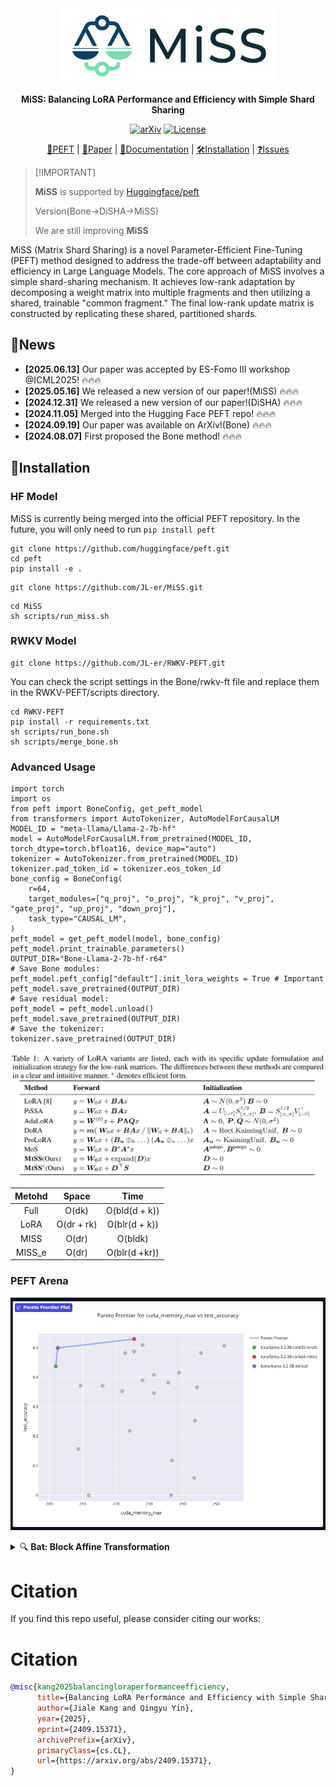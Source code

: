 <div align="center" >
    <img src="assets/logo.png" height=120 alt="" style="margin-bottom:px"/> 

**MiSS: Balancing LoRA Performance and Efficiency with Simple Shard Sharing**

[![arXiv](https://img.shields.io/badge/arXiv-2409.15371-b31b1b.svg)](https://arxiv.org/abs/2409.15371)
<a href="https://github.com/huggingface/trl/blob/main/LICENSE"><img alt="License" src="https://img.shields.io/github/license/huggingface/trl.svg?color=blue"></a>

[🤗PEFT](https://github.com/huggingface/peft/tree/main/src/peft/tuners/bone) |
[📑Paper](https://arxiv.org/abs/2409.15371) |
[📘Documentation](https://huggingface.co/docs/peft/main/package_reference/bone) |
[🛠️Installation](https://huggingface.co/docs/peft/install#source) |
[❓Issues](https://github.com/JL-er/MiSS/issues/new/choose)

</div>

> \[!IMPORTANT\]
>
> **MiSS** is supported by [Huggingface/peft](https://github.com/huggingface/peft.git)
> 
>Version(Bone->DiSHA->MiSS)
>
> We are still improving **MiSS**


MiSS (Matrix Shard Sharing) is a novel Parameter-Efficient Fine-Tuning (PEFT) method designed to address the trade-off between adaptability and efficiency in Large Language Models. The core approach of MiSS involves a simple shard-sharing mechanism. It achieves low-rank adaptation by decomposing a weight matrix into multiple fragments and then utilizing a shared, trainable "common fragment." The final low-rank update matrix is constructed by replicating these shared, partitioned shards.


## 🚀News
- **\[2025.06.13\]** Our paper was accepted by ES-Fomo III workshop @ICML2025! 🔥🔥🔥
- **\[2025.05.16\]** We released a new version of our paper!(MiSS) 🔥🔥🔥
- **\[2024.12.31\]** We released a new version of our paper!(DiSHA) 🔥🔥🔥
- **\[2024.11.05\]** Merged into the Hugging Face PEFT repo! 🔥🔥🔥
- **\[2024.09.19\]** Our paper was available on ArXiv!(Bone) 🔥🔥🔥
- **\[2024.08.07\]** First proposed the Bone method! 🔥🔥🔥

## 🔧Installation
### HF Model
MiSS is currently being merged into the official PEFT repository. In the future, you will only need to run `pip install peft`
```
git clone https://github.com/huggingface/peft.git
cd peft
pip install -e .
```
```
git clone https://github.com/JL-er/MiSS.git
```
```
cd MiSS
sh scripts/run_miss.sh
```
### RWKV Model
```
git clone https://github.com/JL-er/RWKV-PEFT.git
```
You can check the script settings in the Bone/rwkv-ft file and replace them in the RWKV-PEFT/scripts directory.
```
cd RWKV-PEFT
pip install -r requirements.txt
sh scripts/run_bone.sh
sh scripts/merge_bone.sh
```
### Advanced Usage
```
import torch
import os
from peft import BoneConfig, get_peft_model
from transformers import AutoTokenizer, AutoModelForCausalLM
MODEL_ID = "meta-llama/Llama-2-7b-hf"
model = AutoModelForCausalLM.from_pretrained(MODEL_ID, torch_dtype=torch.bfloat16, device_map="auto")
tokenizer = AutoTokenizer.from_pretrained(MODEL_ID)
tokenizer.pad_token_id = tokenizer.eos_token_id
bone_config = BoneConfig(
    r=64,
    target_modules=["q_proj", "o_proj", "k_proj", "v_proj", "gate_proj", "up_proj", "down_proj"],
    task_type="CAUSAL_LM",
)
peft_model = get_peft_model(model, bone_config)
peft_model.print_trainable_parameters()
OUTPUT_DIR="Bone-Llama-2-7b-hf-r64"
# Save Bone modules:
peft_model.peft_config["default"].init_lora_weights = True # Important
peft_model.save_pretrained(OUTPUT_DIR)
# Save residual model:
peft_model = peft_model.unload()
peft_model.save_pretrained(OUTPUT_DIR)
# Save the tokenizer:
tokenizer.save_pretrained(OUTPUT_DIR)
```
<p>
  <img src="./assets/from.png"/>
</p>


|Metohd|Space|Time|
|:--------------:|:--------------:|:--------------:|
|Full |O(dk) |O(bld(d + k))
|LoRA |O(dr + rk) |O(blr(d + k))
|MISS |O(dr) |O(bldk)
|MISS_e |O(dr)| O(blr(d +kr))

### PEFT Arena
<p>
  <img src="./assets/peft-compare.png"/>
</p>

<details>
<summary>🔍 <b>Bat: Block Affine Transformation</b> </summary>
We conducted extensive experiments on both NLU and NLG tasks to validate the effectiveness of Bone. It outperforms many LoRA variants and surpasses LoRA in terms of memory consumption and computational efficiency.
However, we found that Bone results in the updates between different shards within the same matrix being collinear. Specifically, all shards in the weights use the same trainable matrix for updates, causing the updates of all shards to be collinear, restricting the model’s expressive power. To address the issue of linear correlation among shard updates, our initial idea was to use a trainable coefficient matrix to control the updates of different shards. However, this approach would increase additional parameters.

Inspired by methods like PiSSA that leverage pre-trained weight matrix information, we propose \textbf{Block Affine Transformation (Bat)} to break update collinearity without adding parameters. The key insight is to leverage pre-trained weights $\mathbf{W}_0$ as nonlinear projectors:  

1. \textbf{Tensor Factorization}:  

   \textbullet\  Reshape $\mathbf{W}_0 \in \mathbb{R}^{d \times k}$ into 4D tensor $\mathcal{W}_0 \in \mathbb{R}^{\frac{k}{r} \times \frac{d}{r} \times r \times r}$  
   
   \textbullet\  Reshape $\mathbf{D} \in \mathbb{R}^{r \times d}$ into $\mathcal{D} \in \mathbb{R}^{\frac{d}{r} \times r \times r}$  

2. \textbf{Affine Transformation}:  
   Compute shard-specific updates via tensor contraction:  
   \[
   \Delta \mathcal{W} = \mathcal{W}_0 \times \mathcal{D} + \mathcal{D} \quad \in \mathbb{R}^{\frac{k}{r} \times \frac{d}{r} \times r \times r}  
   \]  
   where $\times_3$ denotes contraction along the third dimension.  

3. \textbf{Reconstruction}:  
   Reshape $\Delta \mathcal{W}$ to obtain full update matrix:  
   \[
   \Delta \mathbf{W} = \operatorname{Reshape}(\Delta \mathcal{W}) \in \mathbb{R}^{d \times k}  
   \]  
Bat allows for flexible configuration of different dimensional transformation strategies based on the settings of $\mathbf{D}$. For example: 

Bat-Row:  
  Reshape $\mathbf{W}_0$ into $\mathcal{W} \in \mathbb{R}^{\frac{d}{r} \times \frac{k}{r} \times r \times r}$ and $\mathbf{D} \in \mathbb{R}^{r \times k}$ into $\mathcal{D} \in \mathbb{R}^{\frac{k}{r} \times r \times r}$
  
Bat-Col:  
    Reshape $\mathbf{W}_0$ into $\mathcal{W} \in \mathbb{R}^{\frac{k}{r} \times \frac{d}{r} \times r \times r}$ and $\mathbf{D} \in \mathbb{R}^{r \times d}$ into $\mathcal{D} \in \mathbb{R}^{\frac{d}{r} \times r \times r}$

The term $\mathcal{W}_0 \times \mathcal{D}$ introduces shard-dependent perturbations proportional to $\mathbf{W}_0$'s singular vectors, breaking the collinearity enforced by Bone's shared $\mathbf{D}$.


</details>


# Citation
If you find this repo useful, please consider citing our works:
# Citation
```bib
@misc{kang2025balancingloraperformanceefficiency,
      title={Balancing LoRA Performance and Efficiency with Simple Shard Sharing}, 
      author={Jiale Kang and Qingyu Yin},
      year={2025},
      eprint={2409.15371},
      archivePrefix={arXiv},
      primaryClass={cs.CL},
      url={https://arxiv.org/abs/2409.15371}, 
}
```
